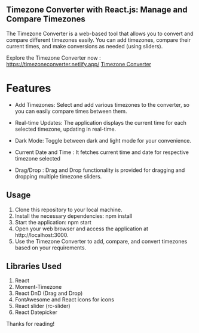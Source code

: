 ## Timezone Converter with React.js: Manage and Compare Timezones
The Timezone Converter is a web-based tool that allows you to convert and compare different timezones easily. You can add timezones, compare their current times, and make conversions as needed (using sliders).

Explore the Timezone Converter now : https://timezoneconverter.netlify.app/ 
[Timezone Converter](https://timezoneconverter.netlify.app/) 

# Features
- Add Timezones: Select and add various timezones to the converter, so you can easily compare times between them.

- Real-time Updates: The application displays the current time for each selected timezone, updating in real-time.

- Dark Mode: Toggle between dark and light mode for your convenience.

- Current Date and Time : It fetches current time and date for respective timezone selected

- Drag/Drop : Drag and Drop functionality is provided for dragging and dropping multiple timezone sliders.

## Usage
1. Clone this repository to your local machine.
2. Install the necessary dependencies:
   npm install
4. Start the application:
   npm start
5. Open your web browser and access the application at http://localhost:3000.
6. Use the Timezone Converter to add, compare, and convert timezones based on your requirements.

## Libraries Used
 1. React
 2. Moment-Timezone
 3. React DnD (Drag and Drop)
 4. FontAwesome and React icons for icons
 5. React slider (rc-slider)
 6. React Datepicker

Thanks for reading!
